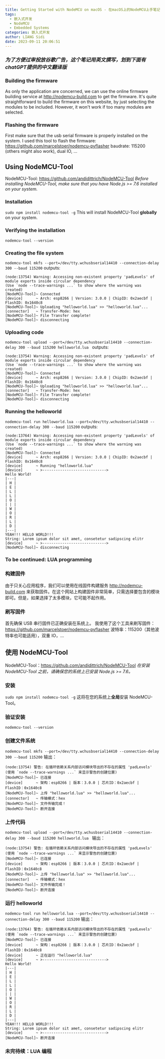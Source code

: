 ```yaml
---
title: Getting Started with NodeMCU on macOS - 在macOS上的NodeMCU上手笔记
tags:
  - 嵌入式开发
  - NodeMCU
  - Embedded Systems
categories: 嵌入式开发
author: LIANG Sidi
date: 2023-09-11 20:06:51
---
```



### *为了方便过审投放谷歌广告，这个笔记用英文撰写，划到下面有chatGPT提供的中文翻译版*

### Building the firmware
As only the application are concerned, we can use the online firmware building service at http://nodemcu-build.com to get the firmware. It's quite straightforward to build the firmware on this website, by just selecting the modules to be included. However, it won't work if too many modules are selected.

### Flashing the firmware
First make sure that the usb serial firmware is properly installed on the system.
I used this tool to flash the firmware:
https://github.com/marcelstoer/nodemcu-pyflasher
baudrate: 115200 (others might also work), dual IO, ...

## Using NodeMCU-Tool
NodeMCU-Tool: https://github.com/andidittrich/NodeMCU-Tool
*Before installing NodeMCU-Tool, make sure that you have  Node.js >= 7.6 installed on your system.*

### Installation
`sudo npm install nodemcu-tool -g`
This will install NodeMCU-Tool **globally** on your system.

### Verifying the installation
`nodemcu-tool --version`

### Creating the file system
`nodemcu-tool mkfs --port=/dev/tty.wchusbserial14410 --connection-delay 300 --baud 115200`
outputs:
```
(node:13754) Warning: Accessing non-existent property 'padLevels' of module exports inside circular dependency
(Use `node --trace-warnings ...` to show where the warning was created)
[NodeMCU-Tool]~ Connected
[device]      ~ Arch: esp8266 | Version: 3.0.0 | ChipID: 0x2aecbf | FlashID: 0x1640c8
[NodeMCU-Tool]~ Uploading "helloworld.lua" >> "helloworld.lua"...
[connector]   ~ Transfer-Mode: hex
[NodeMCU-Tool]~ File Transfer complete!
[NodeMCU-Tool]~ disconnecting

```

### Uploading code
`nodemcu-tool upload --port=/dev/tty.wchusbserial14410 --connection-delay 300 --baud 115200 helloworld.lua
`
outputs:
```
(node:13754) Warning: Accessing non-existent property 'padLevels' of module exports inside circular dependency
(Use `node --trace-warnings ...` to show where the warning was created)
[NodeMCU-Tool]~ Connected
[device]      ~ Arch: esp8266 | Version: 3.0.0 | ChipID: 0x2aecbf | FlashID: 0x1640c8
[NodeMCU-Tool]~ Uploading "helloworld.lua" >> "helloworld.lua"...
[connector]   ~ Transfer-Mode: hex
[NodeMCU-Tool]~ File Transfer complete!
[NodeMCU-Tool]~ disconnecting

```

### Running the helloworld
`nodemcu-tool run helloworld.lua --port=/dev/tty.wchusbserial14410 --connection-delay 300 --baud 115200`
outputs:
```
(node:13764) Warning: Accessing non-existent property 'padLevels' of module exports inside circular dependency
(Use `node --trace-warnings ...` to show where the warning was created)
[NodeMCU-Tool]~ Connected
[device]      ~ Arch: esp8266 | Version: 3.0.0 | ChipID: 0x2aecbf | FlashID: 0x1640c8
[device]      ~ Running "helloworld.lua"
[device]      ~ >----------------------------->
Hello World!
|---|
| H |
| E |
| L |
| L |
| O |
| | |
| W |
| O |
| R |
| L |
| D |
|---|
YEAH!!! HELLO WORLD!!!
String: Lorem ipsum dolor sit amet, consetetur sadipscing elitr
[device]      ~ >----------------------------->
[NodeMCU-Tool]~ disconnecting

```
### To be continued: LUA programming




### 构建固件
由于只关心应用程序，我们可以使用在线固件构建服务 http://nodemcu-build.com 来获取固件。在这个网站上构建固件非常简单，只需选择要包含的模块即可。但是，如果选择了太多模块，它可能不起作用。

### 刷写固件
首先确保 USB 串行固件已正确安装在系统上。
我使用了这个工具来刷写固件：
https://github.com/marcelstoer/nodemcu-pyflasher
波特率：115200（其他波特率也可能适用），双重 IO，...

## 使用 NodeMCU-Tool
NodeMCU-Tool：https://github.com/andidittrich/NodeMCU-Tool
*在安装 NodeMCU-Tool 之前，请确保您的系统上已安装 Node.js >= 7.6。*

### 安装
`sudo npm install nodemcu-tool -g`
这将在您的系统上**全局**安装 NodeMCU-Tool。

### 验证安装
`nodemcu-tool --version`

### 创建文件系统
`nodemcu-tool mkfs --port=/dev/tty.wchusbserial14410 --connection-delay 300 --baud 115200`
输出：
```
(node:13754) 警告: 在循环依赖关系内部访问模块导出的不存在的属性 'padLevels'
(使用 `node --trace-warnings ...` 来显示警告的创建位置)
[NodeMCU-Tool]~ 已连接
[device]      ~ 架构：esp8266 | 版本：3.0.0 | 芯片ID：0x2aecbf | FlashID：0x1640c8
[NodeMCU-Tool]~ 上传 "helloworld.lua" >> "helloworld.lua"...
[connector]   ~ 传输模式：hex
[NodeMCU-Tool]~ 文件传输完成！
[NodeMCU-Tool]~ 断开连接

```

### 上传代码
`nodemcu-tool upload --port=/dev/tty.wchusbserial14410 --connection-delay 300 --baud 115200 helloworld.lua
`
输出：
```
(node:13754) 警告: 在循环依赖关系内部访问模块导出的不存在的属性 'padLevels'
(使用 `node --trace-warnings ...` 来显示警告的创建位置)
[NodeMCU-Tool]~ 已连接
[device]      ~ 架构：esp8266 | 版本：3.0.0 | 芯片ID：0x2aecbf | FlashID：0x1640c8
[NodeMCU-Tool]~ 上传 "helloworld.lua" >> "helloworld.lua"...
[connector]   ~ 传输模式：hex
[NodeMCU-Tool]~ 文件传输完成！
[NodeMCU-Tool]~ 断开连接

```

### 运行 helloworld
`nodemcu-tool run helloworld.lua --port=/dev/tty.wchusbserial14410 --connection-delay 300 --baud 115200`
输出：
```
(node:13764) 警告: 在循环依赖关系内部访问模块导出的不存在的属性 'padLevels'
(使用 `node --trace-warnings ...` 来显示警告的创建位置)
[NodeMCU-Tool]~ 已连接
[device]      ~ 架构：esp8266 | 版本：3.0.0 | 芯片ID：0x2aecbf | FlashID：0x1640c8
[device]      ~ 正在运行 "helloworld.lua"
[device]      ~ >----------------------------->
Hello World!
|---|
| H |
| E |
| L |
| L |
| O |
| | |
| W |
| O |
| R |
| L |
| D |
|---|
YEAH!!! HELLO WORLD!!!
String: Lorem ipsum dolor sit amet, consetetur sadipscing elitr
[device]      ~ >----------------------------->
[NodeMCU-Tool]~ 断开连接

```
### 未完待续：LUA 编程
